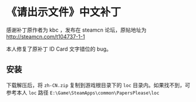 《请出示文件》中文补丁
=====================

感谢补丁原作者为 kbc ，发布在 steamcn 论坛，原帖地址为 http://steamcn.com/t104737-1-1

本人修复了原补丁 ID Card 文字错位的 bug。

## 安装

下载解压后，将 `zh-CN.zip` 复制到游戏根目录下的 `loc` 目录内。如果找不到，可参考本人 `loc` 路径 `E:\Game\SteamApps\common\PapersPlease\loc`


